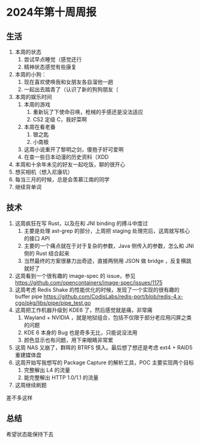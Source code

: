 # 2024年第十周周报

## 生活

1. 本周的状态
    1. 尝试早点睡觉（感觉还行
    2. 精神状态感觉有些康复
2. 本周的小狗：
    1. 现在喜欢使唤我和女朋友各自溜他一趟
    2. 一起出去踏青了（认识了新的狗狗朋友（
3. 本周的娱乐时间
    1. 本周的游戏
        1. 重新玩了下使命召唤，枪械的手感还是没法适应
        2. CS2 定级 C，我好菜啊
    2. 本周在看老番
        1. 银之匙
        2. 小南极
    3. 这周小说重开了黎明之剑，傻狍子好可爱啊
    4. 在查一些日本动漫的历史资料（XDD
4. 本周和十余年未见的好友一起吃饭，聊的很开心
5. 想买相机（想入尼康坑）
6. 每当三月的时候，总是会羡慕江南的同学
7. 继续背单词

## 技术

1. 这周疯狂在写 Rust，以及在和 JNI binding 的搏斗中度过
    1. 主要是处理 ast-grep 的部分，上周把 staging 处理完后，这周就写核心的接口 API
    2. 主要的一个痛点就在于对于复杂的参数，Java 侧传入的参数，怎么和 JNI 侧的 Rust 结合起来
    3. 当然最终的方案很暴力出奇迹，直接两侧用 JSON 做 bridge ，反复横跳就好了
2. 这周看到一个很有趣的 image-spec 的 issue，参见 <https://github.com/opencontainers/image-spec/issues/1175>
3. 这周考虑 Redis Shake 的性能优化的时候，发现了一个实现的很有趣的 buffer pipe <https://github.com/CodisLabs/redis-port/blob/redis-4.x-cgo/pkg/libs/pipe/pipe_test.go>
4. 这周把工作机器升级到 KDE6 了，然后感觉就是痛，非常痛
    1. Wayland + NVIDIA ，就是地狱组合，包括不仅限于部分老应用闪屏之类的问题
    2. KDE 6 本身的 Bug 也是奇多无比，只能说没法用
    3. 颜色显示也有问题，用下来眼睛非常累
5. 这周 NAS 又崩了，群晖的 BTRFS 慎入。最后想了想还是考虑 ext4 + RAID5 重建媒体盘
6. 这周开始写我想写的 Package Capture 的解析工具，POC 主要实现两个目标
    1. 完整解出 L4 的流量
    2. 能完整解出 HTTP 1.0/1.1 的流量
7. 这周继续刷题

差不多这样

## 总结

希望状态能保持下去
